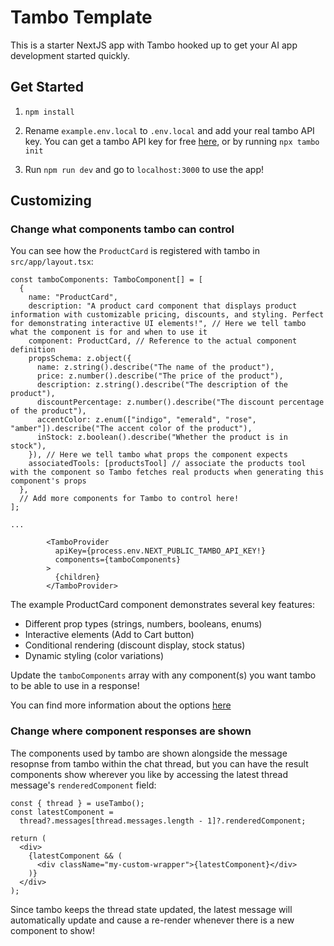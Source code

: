 # Tambo Template

This is a starter NextJS app with Tambo hooked up to get your AI app development started quickly.

## Get Started

1. `npm install`

2. Rename `example.env.local` to `.env.local` and add your real tambo API key. You can get a tambo API key for free [here](https://tambo.co/dashboard), or by running `npx tambo init`

3. Run `npm run dev` and go to `localhost:3000` to use the app!

## Customizing

### Change what components tambo can control

You can see how the `ProductCard` is registered with tambo in `src/app/layout.tsx`:

```tsx
const tamboComponents: TamboComponent[] = [
  {
    name: "ProductCard",
    description: "A product card component that displays product information with customizable pricing, discounts, and styling. Perfect for demonstrating interactive UI elements!", // Here we tell tambo what the component is for and when to use it
    component: ProductCard, // Reference to the actual component definition
    propsSchema: z.object({
      name: z.string().describe("The name of the product"),
      price: z.number().describe("The price of the product"),
      description: z.string().describe("The description of the product"),
      discountPercentage: z.number().describe("The discount percentage of the product"),
      accentColor: z.enum(["indigo", "emerald", "rose", "amber"]).describe("The accent color of the product"),
      inStock: z.boolean().describe("Whether the product is in stock"),
    }), // Here we tell tambo what props the component expects
    associatedTools: [productsTool] // associate the products tool with the component so Tambo fetches real products when generating this component's props
  },
  // Add more components for Tambo to control here!
];

...

        <TamboProvider
          apiKey={process.env.NEXT_PUBLIC_TAMBO_API_KEY!}
          components={tamboComponents}
        >
          {children}
        </TamboProvider>
```

The example ProductCard component demonstrates several key features:

- Different prop types (strings, numbers, booleans, enums)
- Interactive elements (Add to Cart button)
- Conditional rendering (discount display, stock status)
- Dynamic styling (color variations)

Update the `tamboComponents` array with any component(s) you want tambo to be able to use in a response!

You can find more information about the options [here](https://tambo.co/docs/concepts/registering-components)

### Change where component responses are shown

The components used by tambo are shown alongside the message resopnse from tambo within the chat thread, but you can have the result components show wherever you like by accessing the latest thread message's `renderedComponent` field:

```tsx
const { thread } = useTambo();
const latestComponent =
  thread?.messages[thread.messages.length - 1]?.renderedComponent;

return (
  <div>
    {latestComponent && (
      <div className="my-custom-wrapper">{latestComponent}</div>
    )}
  </div>
);
```

Since tambo keeps the thread state updated, the latest message will automatically update and cause a re-render whenever there is a new component to show!
